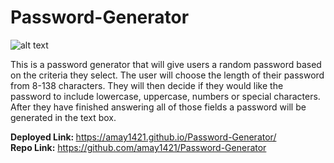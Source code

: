 # Password-Generator

![alt text](http://url/to/unit3.png)

This is a password generator that will give users a random password based on the criteria they select. The user will choose the length of their password from 8-138 characters. They will then decide if they would like the password to include lowercase, uppercase, numbers or special characters. After they have finished answering all of those fields a password will be generated in the text box.

<strong>Deployed Link: </strong> https://amay1421.github.io/Password-Generator/
<br>
<strong> Repo Link:</strong> https://github.com/amay1421/Password-Generator